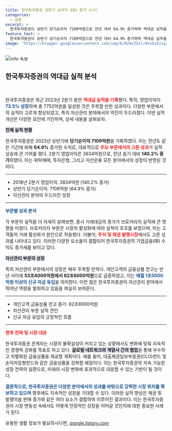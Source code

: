 ```yaml
---
title: 한국투자증권 상반기 순이익 65% 증가 소식!
categories:
  - 금융
excerpt: >
  한국투자증권이 상반기 당기순이익 7109억원으로 전년 대비 64.9% 증가하며 역대급 실적을 달성했습니다. 자산관리 부문에서 개인고객 금융상품 잔고가 급증하며 영업이익도 73.5% 늘어났습니다. 금융시장에서의 경쟁력을 강화하겠다는 의지를 보인 한국투자증권의 행보가 주목받고 있습니다.
feature_text: >
  한국투자증권이 상반기 당기순이익 7109억원으로 전년 대비 64.9% 증가하며 역대급 실적을 달성했습니다. 자산관리 부문에서 개인고객 금융상품 잔고가 급증하며 영업이익도 73.5% 늘어났습니다. 금융시장에서의 경쟁력을 강화하겠다는 의지를 보인 한국투자증권의 행보가 주목받고 있습니다.
image: 'https://blogger.googleusercontent.com/img/b/R29vZ2xl/AVvXsEixyZcFfHzMRdzZMjFBmAUKJYCLCGyLL1o632UiGVXcaFdKo_bkvkuCioo0uUKlGfBVcT3P84aROyZIXSBEx3Aw5nCQ3pTgDom1WDC4m8eifvWiAmWEEVb4x6G_l8C0QH225ldMjyaFvpxGEBGNO37VmDTDMHGhJPq73UglMfDca1-0aw/s1600/blogspot.png'
---
```


<p><img src="https://blogger.googleusercontent.com/img/b/R29vZ2xl/AVvXsEixyZcFfHzMRdzZMjFBmAUKJYCLCGyLL1o632UiGVXcaFdKo_bkvkuCioo0uUKlGfBVcT3P84aROyZIXSBEx3Aw5nCQ3pTgDom1WDC4m8eifvWiAmWEEVb4x6G_l8C0QH225ldMjyaFvpxGEBGNO37VmDTDMHGhJPq73UglMfDca1-0aw/s1600/blogspot.png" alt="info 속보" /></p>

<h2 data-ke-size="size26">한국투자증권의 역대급 실적 분석</h2>

<p data-ke-size="size16">&nbsp;</p>

<p>한국투자증권은 최근 2023년 2분기 동안 <b><span style="color: #ee2323;">역대급 실적을 기록</span></b>했다. 특히, 영업이익이 <b><span style="color: #1a5490;">73.5% 성장</span></b>하며 총 7752억원을 달성한 것은 주목할 만한 성과이다. 다양한 부문에서의 실적이 고르게 향상되었고, 특히 자산관리 분야에서의 약진이 두드러졌다. 이번 실적 개선은 다양한 요인에 기인하며, 상세 내용을 살펴보자.</p>

<p><b><span style="background-color: #21538527;">전체 실적 현황</span></b></p>

<p>한국투자증권은 2023년 상반기에 <b>당기순이익 7109억원</b>을 기록하였다. 이는 전년도 같은 기간에 비해 <b>64.9%</b> 증가한 수치로, 대표적으로 <b><span style="color: #ee2323;">주요 부문에서의 고른 성과</span></b>가 실적 상승에 큰 기여를 했다. 2분기 영업이익은 3834억원으로, 전년 동기 대비 <b>140.2% 증가</b>하였다. 이는 위탁매매, 투자은행, 그리고 자산운용 모든 분야에서의 성장이 반영된 것이다.</p>

<hr>

<ul>
    <li>2018년 2분기 영업이익: 3834억원 (140.2% 증가)</li>
    <li>상반기 당기순이익: 7109억원 (64.9% 증가)</li>
    <li>자산관리 분야의 두드러진 성장</li>
</ul>

<hr>

<p><b><span style="color: #1a5490;">부문별 성과 분석</span></b></p>

<p>각 부문의 실적을 더 자세히 살펴보면, 증시 거래대금의 증가가 브로커리지 실적에 큰 영향을 미쳤다. 브로커리지 부문은 시장의 활성화에 따라 실적이 호조를 보였으며, 이는 고객들의 거래 활성화가 원인으로 작용했다. 더불어, <b><span style="color: #ee2323;">주식 및 채권 발행시장</span></b>에서도 고른 성과를 나타내고 있다. 이러한 다양한 요소들이 결합되어 한국투자증권의 기업금융(IB) 수익도 증가세를 보이고 있다.</p>

<p><b><span style="background-color: #21538527;">자산관리 부문의 성장</span></b></p>

<p>특히 자산관리 부문에서의 성장은 매우 주목할 만하다. 개인고객의 금융상품 잔고는 반년 사이에 <b>53조4000억원에서 62조6000억원</b>으로 급증하였고, 이는 <b><span style="color: #1a5490;">매월 1조5000억원 이상의 신규 자금 유입</span></b>을 의미한다. 이런 점은 한국투자증권이 자산관리 분야에서 뛰어난 역량을 발휘하고 있음을 여실히 보여준다.</p>

<hr>

<ul>
    <li>개인고객 금융상품 잔고 증가: 62조6000억원</li>
    <li>자산관리 부문 실적 견인</li>
    <li>신규 자금 유입의 긍정적인 흐름</li>
</ul>

<hr>

<p><b><span style="color: #ee2323;">향후 전략 및 시장 대응</span></b></p>

<p>한국투자증권 관계자는 시장의 불확실성이 커지고 있는 상황에서도 변화에 맞춰 지속적인 경쟁력 강화를 목표로 하고 있다. <b><span style="background-color: #21538527;">글로벌 네트워크와 계열사 간의 협업</span></b>을 통해 우수하고 차별화된 금융상품을 제공할 계획이다. 예를 들어, 대출채권담보부증권(CLO)펀드 및 손익차등형펀드와 같은 금융상품을 강화할 예정이다. 이는 한국투자증권의 지속 가능한 성장 전략의 일환으로, 미래의 시장 변화에 효과적으로 대응할 수 있는 기반이 될 것이다.</p>

<p><b><span style="color: #1a5490;">결론적으로, 한국투자증권은 다양한 분야에서의 성과를 바탕으로 강력한 시장 위치를 확보하고 있으며</span></b> 향후에도 지속적인 성장을 기대할 수 있다. 이러한 실적 향상은 채권 및 발행어음 판매 증가와 같은 여러 요소가 결합하여 이루어진 결과이다. 이는 한국투자증권이 시장 변동성 속에서도 어떻게 안정적인 성장을 이어갈 것인지에 대한 중요한 사례가 된다.</p>

<p data-ke-size="size16"></p>
유용한 생활 정보가 필요하시다면, <a href="https://qoogle.tistory.com" rel="dofollow">qoogle.tistory.com</a>


